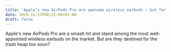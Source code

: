 ```yaml
---
title: 'Apple’s new AirPods Pro are awesome wireless earbuds — but for how long?'
date: 2019-11-13T08:22:00+01:00
draft: false
---
```


Apple's new AirPods Pro are a smash hit and stand among the most well-appointed wireless earbuds on the market. But are they destined for the trash heap too soon?